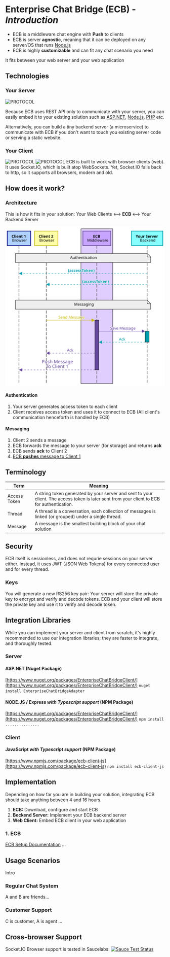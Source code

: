 
#  Enterprise Chat Bridge (ECB) - <em>Introduction</em>
- ECB is a middleware chat engine with **Push** to clients 
- ECB is server **agnostic**, meaning that it can be deployed on any server/OS that runs <ins>Node.js</ins>
- ECB is highly **customizable** and can fit any chat scenario you need

It fits between your web server and your web application

## Technologies
###  Your Server
![PROTOCOL](https://img.shields.io/badge/Protocol-REST%20API-blue.svg)

Because ECB uses REST API only to communicate with your server, you can easily embed it to your existing solution such as <ins>ASP.<span></span>NET</ins>, <ins>Node.js</ins>, <ins>PHP</ins> etc.

Alternatively, you can build a tiny backend server (a microservice) to communicate with ECB if you don't want to touch you existing server code or serving a static website.

###  Your Client
![PROTOCOL](https://img.shields.io/badge/Protocol-REST%20API-blue.svg) ![PROTOCOL](https://img.shields.io/badge/Protocol-WebSockets-orange.svg)
ECB is built to work with browser clients (web). It uses Socket.<span></span>IO, which is built atop WebSockets. Yet, Socket.<span></span>IO falls back to http, so it supports all browsers, modern and old.

##  How does it work?
###  Architecture

This is how it fits in your solution:
Your Web Clients <--> **ECB** <--> Your Backend Server

![Simple Architecture](./imgs/simple-arch.svg)
  

####  Authentication

1. Your server generates access token to each client
2. Client receives access token and uses it to connect to ECB (All client's communication henceforth is handled by ECB)


####  Messaging 

1. Client 2 sends a message
2. ECB forwards the message to your server (for storage) and returns **ack**
3. ECB sends **ack** to Client 2
4. <ins>ECB **pushes** message to Client 1</ins>

##  Terminology

| Term | Meaning |
| - | ------------------------------------------------------------------------------------------------------------------------------------------- |
| Access Token | A string token generated by your server and sent to your client. The access token is later sent from your client to ECB for authentication. |
| Thread | A thread is a conversation, each collection of messages is linked (or grouped) under a single thread. |
| Message | A message is the smallest building block of your chat solution |
 

##  Security

ECB itself is sessionless, and does not requrie sessions on your server either. Instead, it uses JWT (JSON Web Tokens) for every connected user and for every thread.
 

###  Keys
You will generate a new RS256 key pair:
Your server will store the private key to encrypt and verify and decode tokens.
ECB and your client will store the private key and use it to verify and decode token.

##  Integration Libraries

While you can implement your server and client from scratch, it's highly recommended to use our integration libraries; they are faster to integrate, and thoroughly tested.


###  Server  

#### ASP.<span>NET (Nuget Package)
[https://www.nuget.org/packages/EnterpriseChatBridgeClient/](https://www.nuget.org/packages/EnterpriseChatBridgeClient/)
`nuget install EnterpriseChatBridgeAdapter`  

#### NODE.JS / Express *with Typescript support* (NPM Package)
[https://www.nuget.org/packages/EnterpriseChatBridgeClient/](https://www.nuget.org/packages/EnterpriseChatBridgeClient/)
`npm install ...............`
 
###  Client
#### JavaScript *with Typescript support* (NPM Package)
[https://www.npmjs.com/package/ecb-client-js](https://www.npmjs.com/package/ecb-client-js)
`npm install ecb-client-js` 

##  Implementation
Depending on how far you are in building your solution, integrating ECB should take anything between 4 and 16 hours.
  
1. **ECB:** Download, configure and start ECB 
2. **Beckend Server:** Implement your ECB backend server
3. **Web Client:** Embed ECB client in your web application

### 1. ECB
[ECB Setup Documentation](aaaa)
...
 
##  Usage Scenarios 
Intro
### Regular Chat System
A and B are friends...
### Customer Support
C is customer, A is agent ... 

##  Cross-browser Support

Socket.<span></span>IO Browser support is tested in Saucelabs:
[![Sauce Test Status](https://saucelabs.com/browser-matrix/socket.svg)](https://saucelabs.com/u/socket)